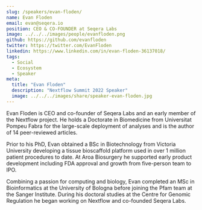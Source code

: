 ```yaml
---
slug: /speakers/evan-floden/
name: Evan Floden
email: evan@seqera.io
position: CEO & CO-FOUNDER at Seqera Labs
image: ../../../images/people/evanfloden.png
github: https://github.com/evanfloden
twitter: https://twitter.com/EvanFloden
linkedin: https://www.linkedin.com/in/evan-floden-36137018/
tags:
  - Social
  - Ecosystem
  - Speaker
meta:
  title: "Evan Floden"
  description: "Nextflow Summit 2022 Speaker"
  image: ../../../images/share/speaker-evan-floden.jpg
---
```

Evan Floden is CEO and co-founder of Seqera Labs and an early member of the Nextflow project. He holds a Doctorate in Biomedicine from Universitat Pompeu Fabra for the large-scale deployment of analyses and is the author of 14 peer-reviewed articles.

Prior to his PhD, Evan obtained a BSc in Biotechnology from Victoria University developing a tissue bioscaffold platform used in over 1 million patient procedures to date. At Aroa Biosurgery he supported early product development including FDA approval and growth from five-person team to IPO.

Combining a passion for computing and biology, Evan completed an MSc in Bioinformatics at the University of Bologna before joining the Pfam team at the Sanger Institute. During his doctoral studies at the Centre for Genomic Regulation he began working on Nextflow and co-founded Seqera Labs.
